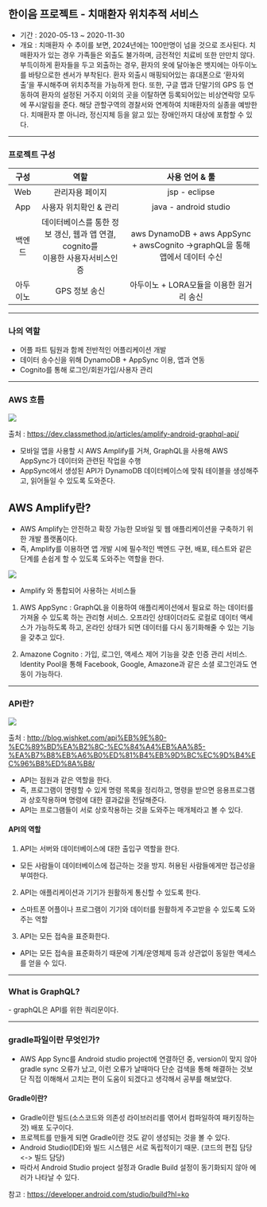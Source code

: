 <h2> 한이음 프로젝트 - 치매환자 위치추적 서비스 </h2>

 - 기간 : 2020-05-13 ~ 2020-11-30
 - 개요 : 치매환자 수 추이를 보면, 2024년에는 100만명이 넘을 것으로 조사된다. 치매환자가 있는 경우 가족들은 외출도 불가하며, 금전적인 치료비 또한 만만치 않다. 
 부득이하게 환자들을 두고 외출하는 경우, 환자의 옷에 달아놓은 뱃지에는 아두이노를 바탕으로한 센서가 부착된다. 환자 외출시 매핑되어있는 휴대폰으로 ‘환자외출’을 푸시해주며 위치추적을 가능하게 한다.
 또한, 구글 맵과 단말기의 GPS 등 연동하여 환자의 설정된 거주지 이외의 곳을 이탈하면 등록되어있는 비상연락망 모두에 푸시알림을 준다. 해당 관할구역의 경찰서와 연계하여 치매환자의 실종을 예방한다.
 치매환자 뿐 아니라, 정신지체 등을 앓고 있는 장애인까지 대상에 포함할 수 있다.
 
 ---
<h3> 프로젝트 구성 </h3> 

| 구성 | 역할 | 사용 언어 & 툴 |
|:------------:|:-----------------:|:-----------------:|
| Web | 관리자용 페이지 | jsp - eclipse |
| App | 사용자 위치확인 & 관리 | java - android studio |
| 백엔드 | 데이터베이스를 통한 정보 갱신, 웹과 앱 연결, cognito를<br> 이용한 사용자서비스인증 | aws DynamoDB + aws AppSync + awsCognito ->graphQL을 통해 앱에서 데이터 수신 |
| 아두이노 | GPS 정보 송신 | 아두이노 + LORA모듈을 이용한 원거리 송신 |

---

 <h3> 나의 역할 </h3>
 
  - 어플 파트 팀원과 함께 전반적인 어플리케이션 개발<br>
  - 데이터 송수신을 위해 DynamoDB + AppSync 이용, 앱과 연동<br>
  - Cognito를 통해 로그인/회원가입/사용자 관리<br>

---
 <h3> AWS 흐름 </h3>
 
 <img src="https://cdn-ssl-devio-img.classmethod.jp/wp-content/uploads/2020/06/appsync-api-768x308.png">
 
 출처 : https://dev.classmethod.jp/articles/amplify-android-graphql-api/
 
 - 모바일 앱을 사용할 시 AWS Amplify를 거쳐, GraphQL을 사용해 AWS AppSync가 데이터와 관련된 작업을 수행
 - AppSync에서 생성된 API가 DynamoDB 데이터베이스에 맞춰 테이블을 생성해주고, 읽어들일 수 있도록 도와준다. 
 
 <h2> AWS Amplify란? </h2>
 
  - AWS Amplify는 안전하고 확장 가능한 모바일 및 웹 애플리케이션을 구축하기 위한 개발 플랫폼이다.
  - 즉, Amplify를 이용하면 앱 개발 시에 필수적인 백엔드 구현, 배포, 테스트와 같은 단계를 손쉽게 할 수 있도록 도와주는 역할을 한다.

<img src="https://cdn-ssl-devio-img.classmethod.jp/wp-content/uploads/2020/05/amplify-using-service-640x386.png">

 - Amplify 와 통합되어 사용하는 서비스들
 
 1. AWS AppSync : GraphQL을 이용하여 애플리케이션에서 필요로 하는 데이터를 가져올 수 있도록 하는 관리형 서비스. 오프라인 상태이더라도 로컬로 데이터 액세스가 가능하도록 하고, 온라인 상태가 되면 데이터를 다시 동기화해줄 수 있는 기능을 갖추고 있다.
 
 2. Amazone Cognito : 가입, 로그인, 액세스 제어 기능을 갖춘 인증 관리 서비스. Identity Pool을 통해 Facebook, Google, Amazone과 같은 소셜 로그인과도 연동이 가능하다.
 
---
<h3> API란? </h3>

<img src = "http://blog.wishket.com/wp-content/uploads/2019/10/API-%EC%89%BD%EA%B2%8C-%EC%95%8C%EC%95%84%EB%B3%B4%EA%B8%B0.png">

출처 : http://blog.wishket.com/api%EB%9E%80-%EC%89%BD%EA%B2%8C-%EC%84%A4%EB%AA%85-%EA%B7%B8%EB%A6%B0%ED%81%B4%EB%9D%BC%EC%9D%B4%EC%96%B8%ED%8A%B8/

- API는 점원과 같은 역할을 한다.
- 즉, 프로그램이 명령할 수 있게 명령 목록을 정리하고, 명령을 받으면 응용프로그램과 상호작용하며 명령에 대한 결과값을 전달해준다.
- API는 프로그램들이 서로 상호작용하는 것을 도와주는 매개체라고 볼 수 있다.

<h4> API의 역할 </h4>

 1. API는 서버와 데이터베이스에 대한 출입구 역할을 한다.
  - 모든 사람들이 데이터베이스에 접근하는 것을 방지. 허용된 사람들에게만 접근성을 부여한다.
  
 2. API는 애플리케이션과 기기가 원활하게 통신할 수 있도록 한다.
  - 스마트폰 어플이나 프로그램이 기기와 데이터를 원활하게 주고받을 수 있도록 도와주는 역할
  
 3. API는 모든 접속을 표준화한다.
  - API는 모든 접속을 표준화하기 때문에 기계/운영체제 등과 상관없이 동일한 액세스를 얻을 수 있다.

---

<h3> What is GraphQL? </h3>
 - graphQL은 API를 위한 쿼리문이다.

---

 <h3> gradle파일이란 무엇인가? </h3>
 
 - AWS App Sync를 Android studio project에 연결하던 중, version이 맞지 않아 gradle sync 오류가 났고, 이런 오류가 날때마다 단순 검색을 통해 해결하는 것보단 직접 이해해서 고치는 편이 도움이 되겠다고 생각해서 공부를 해보았다.
 
 <h4> Gradle이란? </h4>
 
  - Gradle이란 빌드(소스코드와 의존성 라이브러리를 엮어서 컴파일하여 패키징하는 것) 배포 도구이다.
  - 프로젝트를 만들게 되면 Gradle이란 것도 같이 생성되는 것을 볼 수 있다.
  - Android Studio(IDE)와 빌드 시스템은 서로 독립적이기 때문. (코드의 편집 담당 <-> 빌드 담당)
  - 따라서 Android Studio project 설정과 Gradle Build 설정이 동기화되지 않아 에러가 나타날 수 있다.
  
  참고 : https://developer.android.com/studio/build?hl=ko
